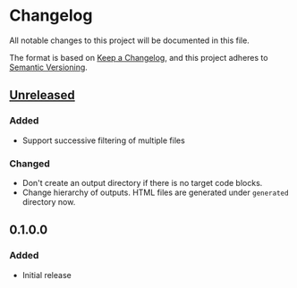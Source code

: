 # Changelog
All notable changes to this project will be documented in this file.

The format is based on [Keep a Changelog](https://keepachangelog.com/en/1.0.0/),
and this project adheres to [Semantic Versioning](https://semver.org/spec/v2.0.0.html).

## [Unreleased]
### Added
- Support successive filtering of multiple files

### Changed
- Don't create an output directory if there is no target code blocks.
- Change hierarchy of outputs. HTML files are generated under `generated` directory now.

## 0.1.0.0
### Added
- Initial release

  [Unreleased]: https://github.com/olivierlacan/keep-a-changelog/compare/v0.1.0.0...HEAD
